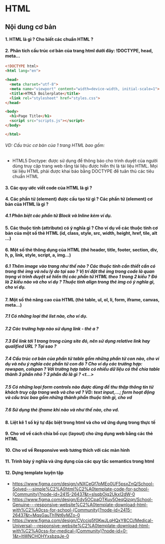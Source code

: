 # HTML

## Nội dung cơ bản
#### 1. HTML là gì ? Cho biết các chuẩn HTML ?
#### 2. Phân tích cấu trúc cơ bản của trang html dưới đây: !DOCTYPE, head, meta...
```html
<!DOCTYPE html>
<html lang="en">

<head>
  <meta charset="utf-8">
  <meta name="viewport" content="width=device-width, initial-scale=1">
  <title>HTML5 Boilerplate</title>
  <link rel="stylesheet" href="styles.css">
</head>

<body>
  <h1>Page Title</h1>
  <script src="scripts.js"></script>
</body>

</html>

```
###### VD: Cấu trúc cơ bản của 1 trang HTML bao gồm: 
* HTML5 Doctype: được sử dụng để thông báo cho trình duyệt của người dùng truy cập trang web rằng tài liệu được hiển thị là tài liệu HTML. Mọi tài liệu HTML phải được khai báo bằng DOCTYPE để tuân thủ các tiêu chuẩn HTML

#### 3. Các quy ước viết code của HTML là gì ?
#### 4. Các phần tử (element) được cấu tạo từ gì ? Các phần tử (element) cơ bản của HTML là gì ?
##### 4.1 Phân biệt các phần tử Block và Inline kèm ví dụ.
#### 5. Các thuộc tính (attribute) có ý nghĩa gì ? Cho ví dụ về các thuộc tính cơ bản của một số thẻ HTML (id, class, style, src, width, height, href, tile, alt …)
#### 6. Một số thẻ thông dụng của HTML (thẻ header, title, footer, section, div, h, p, link, style, script, a, img…)
##### 6.1 Thêm image vào trang như thế nào ? Các thuộc tính cần thiết cần có trong thẻ img và nêu lý do tại sao ? Vị trí đặt thẻ img trong code là quan trọng vì trình duyệt sẽ hiển thị các phần tử HTML theo 1 trong 2 kiểu ? Đó là 2 kiểu nào và cho ví dụ ? Thuộc tính align trong thẻ img có ý nghĩa gì, cho ví dụ.
#### 7. Một số thẻ nâng cao của HTML (thẻ table, ul, ol, li, form,  iframe, canvas, meta…)
##### 7.1 Có những loại thẻ list nào, cho ví dụ.
##### 7.2 Các trường hợp nào sử dụng link - thẻ a ?
##### 7.3 Để link tới 1 trang trong cùng site đó, nên sử dụng relative link hay qualified URL ? Tại sao ?
##### 7.4 Cấu trúc cơ bản của phần tử table gồm những phần tử con nào, cho ví dụ và nêu ý nghĩa các phần tử con đó ? Cho ví dụ các trường hợp: rowspan, colspan ? Với trường hợp table có nhiều dữ liệu có thể chia table thành 3 phần nhỏ ? 3 phần đó là gì ? <t...>
##### 7.5 Có những loại form controls nào được dùng để thu thập thông tin từ khách truy cập trang web và cho vd ? VD: text input,...; form hoạt động và cấu trúc bao gồm những thành phần thuộc tính gì, cho vd
##### 7.6 Sử dụng thẻ iframe khi nào và như thế nào, cho vd.
#### 8. Liệt kê 1 số ký tự đặc biệt trong html và cho vd ứng dụng trong thực tế
#### 9. Cho vd về cách chia bố cục (layout) cho ứng dụng web bằng các thẻ HTML
#### 10. Cho vd về Responsive web tương thích với các màn hình
#### 11. Trình bày ý nghĩa và ứng dụng của các quy tắc semantics trong html
#### 12. Dựng template luyện tập
* https://www.figma.com/design/yNXCeGf7pMEo0UF5psxZnQ/School-Solved---simple%C2%A0html%C2%A0template-code-for-school-(Community)?node-id=2415-26437&t=slsqbOjq2UkxI2dW-0
* https://www.figma.com/design/Edy5OCpaOTKuy5OeqQjzqn/School-Genuine---responsive-website%C2%A0template-download-html-with%C2%A0css-for-school-(Community)?node-id=2415-26437&t=MqsGauTh1Nt6yMZo-0
* https://www.figma.com/design/CVccjq5f0KwJLqHQxY8CCi/Medical-Universal---responsive-website%C2%A0template-download-html-with%C2%A0css-for-medical-(Community)?node-id=0-1&t=ItWNCHOHYxsbzqJe-0
